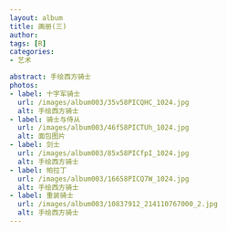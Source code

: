 ```yaml
---
layout: album
title: 画册(三)
author: 
tags: [R]
categories:
- 艺术

abstract: 手绘西方骑士
photos:
- label: 十字军骑士
  url: /images/album003/35v58PICQHC_1024.jpg
  alt: 手绘西方骑士
- label: 骑士与侍从
  url: /images/album003/46f58PICTUh_1024.jpg
  alt: 面包图片
- label: 剑士
  url: /images/album003/85x58PICfpI_1024.jpg
  alt: 手绘西方骑士
- label: 帕拉丁
  url: /images/album003/16658PICQ7W_1024.jpg
  alt: 手绘西方骑士
- label: 重装骑士
  url: /images/album003/10837912_214110767000_2.jpg
  alt: 手绘西方骑士
---
```

